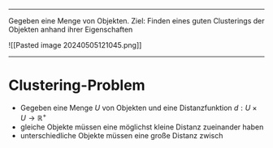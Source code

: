 
---
Gegeben eine Menge von Objekten. Ziel: Finden eines guten Clusterings der Objekten anhand ihrer Eigenschaften

![[Pasted image 20240505121045.png]]

---
# Clustering-Problem
- Gegeben eine Menge $U$ von Objekten und eine Distanzfunktion $d:U\times U\rightarrow \mathbb{R}^{+}$  
- gleiche Objekte müssen eine möglichst kleine Distanz zueinander haben
- unterschiedliche Objekte müssen eine große Distanz zwisch